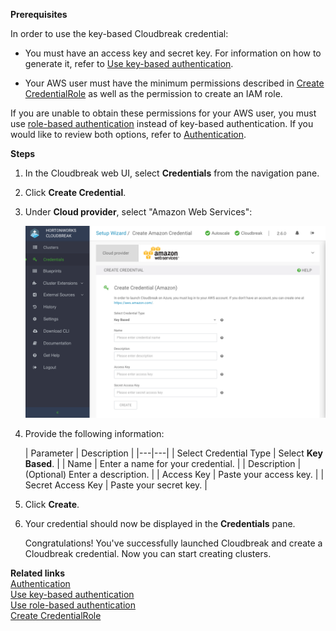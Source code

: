 
**Prerequisites**

In order to use the key-based Cloudbreak credential: 

* You must have an access key and secret key. For information on how to generate it, refer to [Use key-based authentication](aws-pre.md#option-1-use-key-based-authentication).  

* Your AWS user must have the minimum permissions described in [Create CredentialRole](aws-pre.md#create-credentialrole) as well as the permission to create an IAM role. 

If you are unable to obtain these permissions for your AWS user, you must use [role-based authentication](aws-pre.md#option-2-configure-role-based-authentication) instead of key-based authentication. If you would like to review both options, refer to [Authentication](aws-pre.md#authentication). 
    
**Steps**

1. In the Cloudbreak web UI, select **Credentials** from the navigation pane. 

2. Click **Create Credential**. 

3. Under **Cloud provider**, select "Amazon Web Services":

    <a href="../images/cb_cb-aws-cred-key.png" target="_blank" title="click to enlarge"><img src="../images/cb_cb-aws-cred-key.png" width="650" title="Cloudbreak web UI"></a>  

3. Provide the following information:

    | Parameter | Description |
|---|---|
| Select Credential Type | Select **Key Based**. | 
| Name | Enter a name for your credential. |
| Description | (Optional) Enter a description. | 
| Access Key | Paste your access key. |
| Secret Access Key | Paste your secret key. |
 
4. Click **Create**.

5. Your credential should now be displayed in the **Credentials** pane.

    
    Congratulations! You've successfully launched Cloudbreak and create a Cloudbreak credential. Now you can start creating clusters. 
    
**Related links**   
[Authentication](aws-pre.md#authentication)  
[Use key-based authentication](aws-pre.md#option-1-use-key-based-authentication)    
[Use role-based authentication](aws-pre.md#option-2-configure-role-based-authentication)     
[Create CredentialRole](aws-pre.md#create-credentialrole)  
